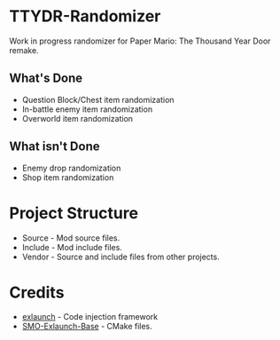 # TTYDR-Randomizer
Work in progress randomizer for Paper Mario: The Thousand Year Door remake.

## What's Done
- Question Block/Chest item randomization
- In-battle enemy item randomization
- Overworld item randomization

## What isn't Done
- Enemy drop randomization
- Shop item randomization

# Project Structure
* Source - Mod source files.
* Include - Mod include files.
* Vendor - Source and include files from other projects.

# Credits
- [exlaunch](https://github.com/shadowninja108/exlaunch) - Code injection framework
- [SMO-Exlaunch-Base](https://github.com/CraftyBoss/SMO-Exlaunch-Base) - CMake files.